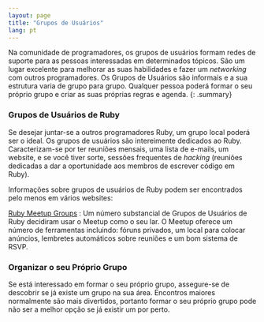 ```yaml
---
layout: page
title: "Grupos de Usuários"
lang: pt
---
```


Na comunidade de programadores, os grupos de usuários formam redes
de suporte para as pessoas interessadas em determinados tópicos. São um
lugar excelente para melhorar as suas habilidades e fazer um _networking_
com outros programadores. Os Grupos de Usuários são informais e
a sua estrutura varia de grupo para grupo. Qualquer pessoa poderá formar
o seu próprio grupo e criar as suas próprias regras e agenda.
{: .summary}

### Grupos de Usuários de Ruby

Se desejar juntar-se a outros programadores Ruby, um grupo local
poderá ser o ideal. Os grupos de usuários são intereimente dedicados
ao Ruby. Caracterizam-se por ter reuniões mensais, uma lista de e-mails, um
website, e se você tiver sorte, sessões frequentes de *hacking* (reuniões
dedicadas a dar a oportunidade aos membros de escrever código em Ruby).

Informações sobre grupos de usuários de Ruby podem ser encontrados pelo
menos em vários websites:

[Ruby Meetup Groups][meetup]
: Um número substancial de Grupos de Usuários de Ruby decidiram usar o
  Meetup como o seu lar. O Meetup oferece um número de ferramentas
  incluindo: fóruns privados, um local para colocar anúncios, lembretes
  automáticos sobre reuniões e um bom sistema de RSVP.

### Organizar o seu Próprio Grupo

Se está interessado em formar o seu próprio grupo, assegure-se de
descobrir se já existe um grupo na sua área. Encontros maiores
normalmente são mais divertidos, portanto formar o seu próprio grupo pode
não ser a melhor opção se já existir um por perto.



[meetup]: https://www.meetup.com/topics/ruby/
